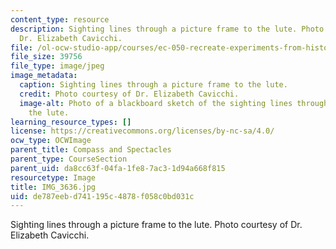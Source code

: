 ```yaml
---
content_type: resource
description: Sighting lines through a picture frame to the lute. Photo courtesy of
  Dr. Elizabeth Cavicchi.
file: /ol-ocw-studio-app/courses/ec-050-recreate-experiments-from-history-inform-the-future-from-the-past-galileo-january-iap-2010/de787eebd741195c4878f058c0bd031c_IMG_3636.jpg
file_size: 39756
file_type: image/jpeg
image_metadata:
  caption: Sighting lines through a picture frame to the lute.
  credit: Photo courtesy of Dr. Elizabeth Cavicchi.
  image-alt: Photo of a blackboard sketch of the sighting lines through a frame to
    the lute.
learning_resource_types: []
license: https://creativecommons.org/licenses/by-nc-sa/4.0/
ocw_type: OCWImage
parent_title: Compass and Spectacles
parent_type: CourseSection
parent_uid: da8cc63f-04fa-1fe8-7ac3-1d94a668f815
resourcetype: Image
title: IMG_3636.jpg
uid: de787eeb-d741-195c-4878-f058c0bd031c
---
```

Sighting lines through a picture frame to the lute. Photo courtesy of Dr. Elizabeth Cavicchi.